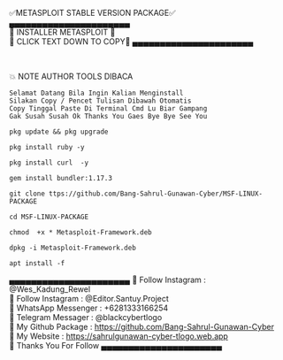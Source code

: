 ✅METASPLOIT STABLE VERSION PACKAGE✅
<br>
▄▄▄▄▄▄▄▄▄▄▄▄▄▄▄▄▄▄▄▄▄▄
<br>
🔰 INSTALLER METASPLOIT 🔰
<br>
🔰 CLICK TEXT DOWN TO COPY🔰
▄▄▄▄▄▄▄▄▄▄▄▄▄▄▄▄▄▄▄▄▄▄
##
<br>
💥 NOTE AUTHOR TOOLS DIBACA
<br>

```
Selamat Datang Bila Ingin Kalian Menginstall
Silakan Copy / Pencet Tulisan Dibawah Otomatis
Copy Tinggal Paste Di Terminal Cmd Lu Biar Gampang
Gak Susah Susah Ok Thanks You Gaes Bye Bye See You
```

```
pkg update && pkg upgrade
```

```
pkg install ruby -y
```

```
pkg install curl  -y
```

```
gem install bundler:1.17.3
```

```
git clone ttps://github.com/Bang-Sahrul-Gunawan-Cyber/MSF-LINUX-PACKAGE
```
```
cd MSF-LINUX-PACKAGE
```
```
chmod  +x * Metasploit-Framework.deb
```

```
dpkg -i Metasploit-Framework.deb
```

```
apt install -f
```
▄▄▄▄▄▄▄▄▄▄▄▄▄▄▄▄▄▄▄▄▄▄
🔰 Follow Instagram : @Wes_Kadung_Rewel
<br>
🔰 Follow Instagram : @Editor.Santuy.Project
<br>
🔰 WhatsApp Messenger : +6281333166254
<br>
🔰 Telegram Messager : @blackcybertlogo
<br>
🔰 My Github Package : https://github.com/Bang-Sahrul-Gunawan-Cyber
<br>
🔰 My Website : https://sahrulgunawan-cyber-tlogo.web.app
<br>
🔰 Thanks You For Follow
▄▄▄▄▄▄▄▄▄▄▄▄▄▄▄▄▄▄▄▄▄▄

